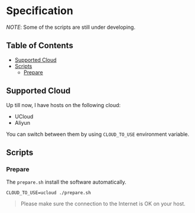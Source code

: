 # Specification

_NOTE_: Some of the scripts are still under developing.

## Table of Contents

- [Supported Cloud](#supported-cloud)
- [Scripts](#scripts)
  - [Prepare](#prepare)

## Supported Cloud

Up till now, I have hosts on the following cloud:

- UCloud
- Aliyun

You can switch between them by using `CLOUD_TO_USE` environment variable.

## Scripts

### Prepare

The `prepare.sh` install the software automatically.

    CLOUD_TO_USE=ucloud ./prepare.sh

> Please make sure the connection to the Internet is OK on your host.
